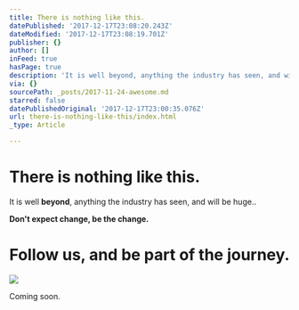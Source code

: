 ```yaml
---
title: There is nothing like this.
datePublished: '2017-12-17T23:08:20.243Z'
dateModified: '2017-12-17T23:08:19.701Z'
publisher: {}
author: []
inFeed: true
hasPage: true
description: 'It is well beyond, anything the industry has seen, and will be huge..'
via: {}
sourcePath: _posts/2017-11-24-awesome.md
starred: false
datePublishedOriginal: '2017-12-17T23:00:35.076Z'
url: there-is-nothing-like-this/index.html
_type: Article

---
```

# There is nothing like this.

It is well **beyond**, anything the industry has seen, and will be huge..

**Don't expect change, be the change.**

# Follow us, and be part of the journey.
![](https://the-grid-user-content.s3-us-west-2.amazonaws.com/a12ab4f1-e605-4b50-9ee5-a988e6ac0e9c.jpg)

Coming soon.